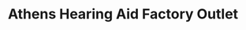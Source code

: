 ---
title: "Athens Hearing Aid Factory Outlet"
url: /athens/athens-hearing-aid-factory-outlet/
shop: hearing aids
---